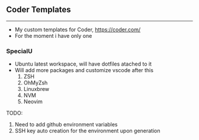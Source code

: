 ## Coder Templates
----------------------------

- My custom templates for Coder, https://coder.com/
- For the moment i have only one

### SpecialU
- Ubuntu latest workspace, will have dotfiles atached to it
- Will add more packages and customize vscode after this
    1. ZSH
    2. OhMyZsh
    3. Linuxbrew
    4. NVM
    5. Neovim

TODO: 

1. Need to add github environment variables
2. SSH key auto creation for the environment upon generation
